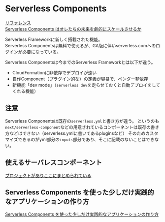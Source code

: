 # Serverless Components
[リファレンス](https://github.com/serverless/components)  
[Serverless Components はオレたちの未来を劇的にスケールさせるか](https://qiita.com/G-awa/items/04dec937925d2875d320)

Serverless Frameworkに新しく搭載された機能。  
Serverless Componentsは無料で使えるが、GA版に伴いserverless.comへのログインが必要になっている。

Serverless Componentsは今までのServerless Frameworkとは以下が違う。
- CloudFormationに非依存でデプロイが速い
- 自作Component（プラグイン的な）の定義が容易で、ベンダー非依存
- 新機能「dev mode」（`serverless dev`を走らせておくと自動デプロイをしてくれる機能）

## 注意

Serverless Componentsは既存の`serverless.yml`と書き方が違う。
というのも`next/serverless-component`などの用意されているコンポーネントは既存の書き方などはできない（serverless.ymlに書いてあるpluginsなど）
そのためカスタマイズできるのがyml部分の`inputs`部分であり、そこに記載のないことはできない。

## 使えるサーバレスコンポーネント
[プロジェクトがありここにまとめられている](https://github.com/serverless-components)

## Serverless Components を使った少しだけ実践的なアプリケーションの作り方
[Serverless Components を使った少しだけ実践的なアプリケーションの作り方](https://yamitzky.hatenablog.com/entry/2020/08/10/180957)



